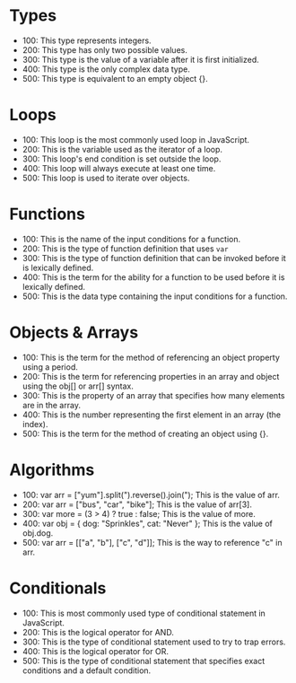 # Types

- 100: This type represents integers.
- 200: This type has only two possible values.
- 300: This type is the value of a variable after it is first initialized.
- 400: This type is the only complex data type.
- 500: This type is equivalent to an empty object {}.

# Loops

- 100: This loop is the most commonly used loop in JavaScript.
- 200: This is the variable used as the iterator of a loop.
- 300: This loop's end condition is set outside the loop.
- 400: This loop will always execute at least one time.
- 500: This loop is used to iterate over objects.

# Functions

- 100: This is the name of the input conditions for a function.
- 200: This is the type of function definition that uses `var`
- 300: This is the type of function definition that can be invoked before it is lexically defined.
- 400: This is the term for the ability for a function to be used before it is lexically defined.
- 500: This is the data type containing the input conditions for a function.

# Objects & Arrays

- 100: This is the term for the method of referencing an object property using a period.
- 200: This is the term for referencing properties in an array and object using the obj[] or arr[] syntax.
- 300: This is the property of an array that specifies how many elements are in the array.
- 400: This is the number representing the first element in an array (the index).
- 500: This is the term for the method of creating an object using {}.

# Algorithms

- 100: var arr = ["yum"].split(").reverse().join("); This is the value of arr.
- 200: var arr = ["bus", "car", "bike"]; This is the value of arr[3].
- 300: var more = (3 > 4) ? true : false; This is the value of more.
- 400: var obj = { dog: "Sprinkles", cat: "Never" }; This is the value of obj.dog.
- 500: var arr = [["a", "b"], ["c", "d"]]; This is the way to reference "c" in arr.

# Conditionals

- 100: This is most commonly used type of conditional statement in JavaScript.
- 200: This is the logical operator for AND.
- 300: This is the type of conditional statement used to try to trap errors.
- 400: This is the logical operator for OR.
- 500: This is the type of conditional statement that specifies exact conditions and a default condition.
